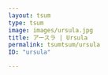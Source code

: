 ```yaml
---
layout: tsum
type: tsum
image: images/ursula.jpg
title: アースラ | Ursula
permalink: tsumtsum/ursula
ID: "ursula"

---
```


